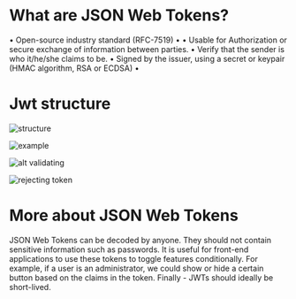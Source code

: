 # What are JSON Web Tokens?

• Open-source industry standard (RFC-7519) •
• Usable for Authorization or secure exchange of information between parties.
• Verify that the sender is who it/he/she claims to be.
• Signed by the issuer, using a secret or keypair (HMAC algorithm, RSA or ECDSA) •

# Jwt structure

![structure](<Screenshot 2024-08-07 at 5.36.50 PM.png>)

![example](<Screenshot 2024-08-07 at 5.41.18 PM.png>)

![alt validating ](<Screenshot 2024-08-07 at 5.42.48 PM.png>)

![rejecting token](<Screenshot 2024-08-07 at 5.45.30 PM.png>)

# More about JSON Web Tokens

JSON Web Tokens can be decoded by anyone. They should not contain sensitive information such as passwords.
It is useful for front-end applications to use these tokens to toggle features conditionally. For example, if a user is an administrator, we could show or hide a certain button based on the claims in the token.
Finally - JWTs should ideally be short-lived.
